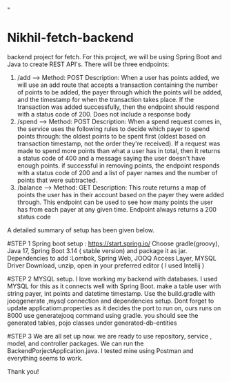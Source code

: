 "
# Nikhil-fetch-backend
 backend project for fetch. For this project, we will be using Spring Boot and Java to create REST API's. There will be three endpoints:
 1) /add --> Method: POST
 Description: When a user has points added, we will use an add route that accepts a transaction containing the number of points to be added, the 
 payer through which the points will be added, and the timestamp for when the transaction takes place. If the transaction was added successfully, 
 then the endpoint should respond with a status code of 200. Does not include a response body
 2) /spend --> Method: POST
 Description: When a spend request comes in, the service uses the following rules to decide which payer to spend    
 points through:
 the oldest points to be spent first (oldest based on transaction timestamp, not the order they're received).
 If a request was made to spend more points than what a user has in total, then it returns a status code of 400 and a message saying the user doesn't 
 have enough points. 
 if successful in removing points, the endpoint responds with a status code of 200 and a list of payer names and the number of points that were 
 subtracted.
 3) /balance -->
 Method: GET
 Description: This route returns a map of points the user has in their account based on the payer they were added through. This endpoint can be  used  to see how many points the user has from each payer at any given time. Endpoint always returns a 200 status code

 A detailed summary of setup has been given below.

#STEP 1
Spring boot setup : https://start.spring.io/
Choose gradle(groovy), Java 17, Spring Boot 3.14 ( stable version) and package it as jar.
Dependencies to add :Lombok, Spring Web, JOOQ Access Layer, MYSQL Driver
Download, unzip, open in your preferred editor ( I used Intellij )

#STEP 2
MYSQL setup. I love working my backend with databases. I used MYSQL for this as it connects well with Spring Boot. 
make a table user with string payer, int points and datetime timestamp. 
Use the build.gradle with jooqgenerate ,mysql connection and dependencies setup.
Dont forget to update applicatiom.properties as it decides the port to run on, ours runs on 8000
use generatejooq command using gradle. you should see the generated tables, pojo classes under generated-db-entities

#STEP 3
We are all set up now. we are ready to use repository, service , model, and controller packages. 
We can run the BackendPorjectApplication.java. I tested mine using Postman and everything seems to work.

Thank you!



